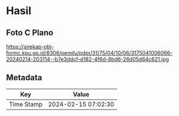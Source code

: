 # Hasil

## Foto C Plano

https://sirekap-obj-formc.kpu.go.id/8306/pemilu/pdpr/31/75/04/10/06/3175041006066-20240214-203114--b7e3ddcf-d182-4f6d-8bd6-26d05d64c621.jpg


## Metadata

| Key        | Value               |
| ---------- | ------------------- |
| Time Stamp | 2024-02-15 07:02:30 |



